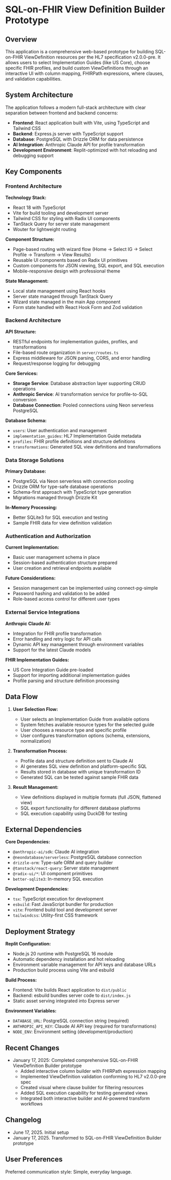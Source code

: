 # SQL-on-FHIR View Definition Builder Prototype

## Overview

This application is a comprehensive web-based prototype for building SQL-on-FHIR ViewDefinition resources per the HL7 specification v2.0.0-pre. It allows users to select Implementation Guides (like US Core), choose specific FHIR profiles, and build custom ViewDefinitions through an interactive UI with column mapping, FHIRPath expressions, where clauses, and validation capabilities.

## System Architecture

The application follows a modern full-stack architecture with clear separation between frontend and backend concerns:

- **Frontend**: React application built with Vite, using TypeScript and Tailwind CSS
- **Backend**: Express.js server with TypeScript support
- **Database**: PostgreSQL with Drizzle ORM for data persistence
- **AI Integration**: Anthropic Claude API for profile transformation
- **Development Environment**: Replit-optimized with hot reloading and debugging support

## Key Components

### Frontend Architecture

**Technology Stack:**
- React 18 with TypeScript
- Vite for build tooling and development server
- Tailwind CSS for styling with Radix UI components
- TanStack Query for server state management
- Wouter for lightweight routing

**Component Structure:**
- Page-based routing with wizard flow (Home → Select IG → Select Profile → Transform → View Results)
- Reusable UI components based on Radix UI primitives
- Custom components for JSON viewing, SQL export, and SQL execution
- Mobile-responsive design with professional theme

**State Management:**
- Local state management using React hooks
- Server state managed through TanStack Query
- Wizard state managed in the main App component
- Form state handled with React Hook Form and Zod validation

### Backend Architecture

**API Structure:**
- RESTful endpoints for implementation guides, profiles, and transformations
- File-based route organization in `server/routes.ts`
- Express middleware for JSON parsing, CORS, and error handling
- Request/response logging for debugging

**Core Services:**
- **Storage Service**: Database abstraction layer supporting CRUD operations
- **Anthropic Service**: AI transformation service for profile-to-SQL conversion
- **Database Connection**: Pooled connections using Neon serverless PostgreSQL

**Database Schema:**
- `users`: User authentication and management
- `implementation_guides`: HL7 Implementation Guide metadata
- `profiles`: FHIR profile definitions and structure definitions
- `transformations`: Generated SQL view definitions and transformations

### Data Storage Solutions

**Primary Database:**
- PostgreSQL via Neon serverless with connection pooling
- Drizzle ORM for type-safe database operations
- Schema-first approach with TypeScript type generation
- Migrations managed through Drizzle Kit

**In-Memory Processing:**
- Better SQLite3 for SQL execution and testing
- Sample FHIR data for view definition validation

### Authentication and Authorization

**Current Implementation:**
- Basic user management schema in place
- Session-based authentication structure prepared
- User creation and retrieval endpoints available

**Future Considerations:**
- Session management can be implemented using connect-pg-simple
- Password hashing and validation to be added
- Role-based access control for different user types

### External Service Integrations

**Anthropic Claude AI:**
- Integration for FHIR profile transformation
- Error handling and retry logic for API calls
- Dynamic API key management through environment variables
- Support for the latest Claude models

**FHIR Implementation Guides:**
- US Core Integration Guide pre-loaded
- Support for importing additional implementation guides
- Profile parsing and structure definition processing

## Data Flow

1. **User Selection Flow:**
   - User selects an Implementation Guide from available options
   - System fetches available resource types for the selected guide
   - User chooses a resource type and specific profile
   - User configures transformation options (schema, extensions, normalization)

2. **Transformation Process:**
   - Profile data and structure definition sent to Claude AI
   - AI generates SQL view definition and platform-specific SQL
   - Results stored in database with unique transformation ID
   - Generated SQL can be tested against sample FHIR data

3. **Result Management:**
   - View definitions displayed in multiple formats (full JSON, flattened view)
   - SQL export functionality for different database platforms
   - SQL execution capability using DuckDB for testing

## External Dependencies

**Core Dependencies:**
- `@anthropic-ai/sdk`: Claude AI integration
- `@neondatabase/serverless`: PostgreSQL database connection
- `drizzle-orm`: Type-safe ORM and query builder
- `@tanstack/react-query`: Server state management
- `@radix-ui/*`: UI component primitives
- `better-sqlite3`: In-memory SQL execution

**Development Dependencies:**
- `tsx`: TypeScript execution for development
- `esbuild`: Fast JavaScript bundler for production
- `vite`: Frontend build tool and development server
- `tailwindcss`: Utility-first CSS framework

## Deployment Strategy

**Replit Configuration:**
- Node.js 20 runtime with PostgreSQL 16 module
- Automatic dependency installation and hot reloading
- Environment variable management for API keys and database URLs
- Production build process using Vite and esbuild

**Build Process:**
- Frontend: Vite builds React application to `dist/public`
- Backend: esbuild bundles server code to `dist/index.js`
- Static asset serving integrated into Express server

**Environment Variables:**
- `DATABASE_URL`: PostgreSQL connection string (required)
- `ANTHROPIC_API_KEY`: Claude AI API key (required for transformations)
- `NODE_ENV`: Environment setting (development/production)

## Recent Changes

- January 17, 2025: Completed comprehensive SQL-on-FHIR ViewDefinition Builder prototype
  - Added interactive column builder with FHIRPath expression mapping
  - Implemented ViewDefinition validation conforming to HL7 v2.0.0-pre spec
  - Created visual where clause builder for filtering resources
  - Added SQL execution capability for testing generated views
  - Integrated both interactive builder and AI-powered transform workflows

## Changelog

- June 17, 2025. Initial setup
- January 17, 2025. Transformed to SQL-on-FHIR ViewDefinition Builder prototype

## User Preferences

Preferred communication style: Simple, everyday language.